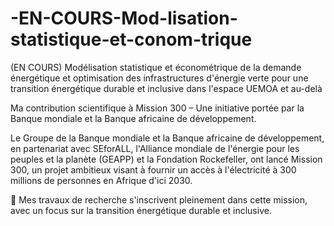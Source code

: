 # -EN-COURS-Mod-lisation-statistique-et-conom-trique
(EN COURS) Modélisation statistique et économétrique de la demande énergétique et optimisation des infrastructures d'énergie verte pour une transition énergétique durable et inclusive dans l'espace UEMOA et au-delà

Ma contribution scientifique à Mission 300 – Une initiative portée par la Banque mondiale et la Banque africaine de développement.

Le Groupe de la Banque mondiale et la Banque africaine de développement, en partenariat avec SEforALL, l'Alliance mondiale de l'énergie pour les peuples et la planète (GEAPP) et la Fondation Rockefeller, ont lancé Mission 300, un projet ambitieux visant à fournir un accès à l'électricité à 300 millions de personnes en Afrique d'ici 2030.

🔬 Mes travaux de recherche s'inscrivent pleinement dans cette mission, avec un focus sur la transition énergétique durable et inclusive.
 
